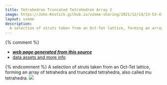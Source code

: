 ```yaml
---
title: Tetrahedron Truncated Tetrahedron Array 2
image: https://John-Kostick.github.io/vzome-sharing/2021/12/14/13-53-43-Tetrahedron-Truncated-Tetrahedron-Array-2/Tetrahedron-Truncated-Tetrahedron-Array-2.png
layout: vzome
description:
  A selection of struts taken from an Oct-Tet lattice, forming an array of tetrahedra and truncated tetrahedra, also called mu tetrahedra.
---
```


{% comment %}
 - [***web page generated from this source***][post]
 - [data assets and more info][github]

[post]: <https://John-Kostick.github.io/vzome-sharing/2021/12/14/Tetrahedron-Truncated-Tetrahedron-Array-2-13-53-43.html>
[github]: <https://github.com/John-Kostick/vzome-sharing/tree/main/2021/12/14/13-53-43-Tetrahedron-Truncated-Tetrahedron-Array-2/>
{% endcomment %}
  A selection of struts taken from an Oct-Tet lattice, forming an array of tetrahedra and truncated tetrahedra, also called mu tetrahedra.
<vzome-viewer style="width: 100%; height: 65vh;"
       src="https://John-Kostick.github.io/vzome-sharing/2021/12/14/13-53-43-Tetrahedron-Truncated-Tetrahedron-Array-2/Tetrahedron-Truncated-Tetrahedron-Array-2.vZome" >
  <img src="https://John-Kostick.github.io/vzome-sharing/2021/12/14/13-53-43-Tetrahedron-Truncated-Tetrahedron-Array-2/Tetrahedron-Truncated-Tetrahedron-Array-2.png" />
</vzome-viewer>
